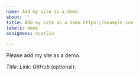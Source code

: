 ```yaml
---
name: Add my site as a demo
about: ''
title: Add my site as a demo https://example.com
labels: demo
assignees: xcatliu

---
```


Please add my site as a demo.

*Title*: 
*Link*: 
*GitHub* (optional):
